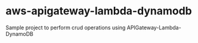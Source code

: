 # aws-apigateway-lambda-dynamodb
Sample project to perform crud operations using APIGateway-Lambda-DynamoDB
